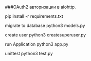 ###OAuth2 авторизации в aiohttp.

pip install -r requirements.txt

migrate to database
python3 models.py

create user
python3 createsuperuser.py

run Application
python3 app.py

unittest
python3 test.py
